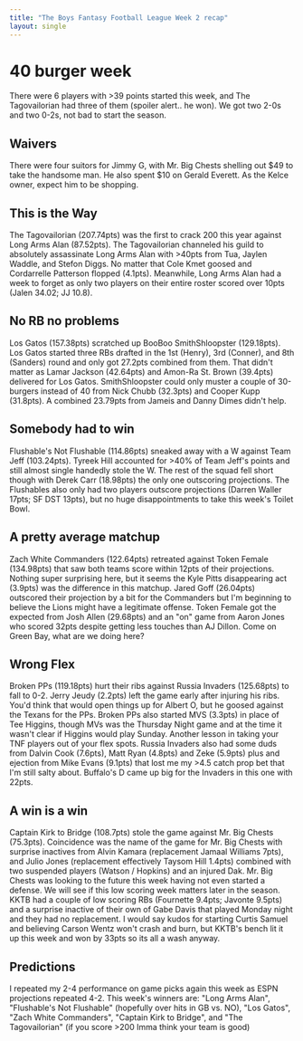 ```yaml
---
title: "The Boys Fantasy Football League Week 2 recap"
layout: single
---
```


# 40 burger week

There were 6 players with >39 points started this week, and The Tagovailorian had three of them (spoiler alert.. he won). We got two 2-0s and two 0-2s, not bad to start the season.

## Waivers

There were four suitors for Jimmy G, with Mr. Big Chests shelling out $49 to take the handsome man. He also spent $10 on Gerald Everett. As the Kelce owner, expect him to be shopping.

## This is the Way

The Tagovailorian (207.74pts) was the first to crack 200 this year against Long Arms Alan (87.52pts). The Tagovailorian channeled his guild to absolutely assassinate Long Arms Alan with >40pts from Tua, Jaylen Waddle, and Stefon Diggs. No matter that Cole Kmet goosed and Cordarrelle Patterson flopped (4.1pts). Meanwhile, Long Arms Alan had a week to forget as only two players on their entire roster scored over 10pts (Jalen 34.02; JJ 10.8).

## No RB no problems

Los Gatos (157.38pts) scratched up BooBoo SmithShloopster (129.18pts). Los Gatos started three RBs drafted in the 1st (Henry), 3rd (Conner), and 8th (Sanders) round and only got 27.2pts combined from them. That didn't matter as Lamar Jackson (42.64pts) and Amon-Ra St. Brown (39.4pts) delivered for Los Gatos. SmithShloopster could only muster a couple of 30-burgers instead of 40 from Nick Chubb (32.3pts) and Cooper Kupp (31.8pts). A combined 23.79pts from Jameis and Danny Dimes didn't help.

## Somebody had to win

Flushable's Not Flushable (114.86pts) sneaked away with a W against Team Jeff (103.24pts). Tyreek Hill accounted for >40% of Team Jeff's points and still almost single handedly stole the W. The rest of the squad fell short though with Derek Carr (18.98pts) the only one outscoring projections. The Flushables also only had two players outscore projections (Darren Waller 17pts; SF DST 13pts), but no huge disappointments to take this week's Toilet Bowl.

## A pretty average matchup

Zach White Commanders (122.64pts) retreated against Token Female (134.98pts) that saw both teams score within 12pts of their projections. Nothing super surprising here, but it seems the Kyle Pitts disappearing act (3.9pts) was the difference in this matchup. Jared Goff (26.04pts) outscored their projection by a bit for the Commanders but I'm beginning to believe the Lions might have a legitimate offense. Token Female got the expected from Josh Allen (29.68pts) and an "on" game from Aaron Jones who scored 32pts despite getting less touches than AJ Dillon. Come on Green Bay, what are we doing here?

## Wrong Flex

Broken PPs (119.18pts) hurt their ribs against Russia Invaders (125.68pts) to fall to 0-2. Jerry Jeudy (2.2pts) left the game early after injuring his ribs. You'd think that would open things up for Albert O, but he goosed against the Texans for the PPs. Broken PPs also started MVS (3.3pts) in place of Tee Higgins, though MVs was the Thursday Night game and at the time it wasn't clear if Higgins would play Sunday. Another lesson in taking your TNF players out of your flex spots. Russia Invaders also had some duds from Dalvin Cook (7.6pts), Matt Ryan (4.8pts) and Zeke (5.9pts) plus and ejection from Mike Evans (9.1pts) that lost me my >4.5 catch prop bet that I'm still salty about. Buffalo's D came up big for the Invaders in this one with 22pts.

## A win is a win

Captain Kirk to Bridge (108.7pts) stole the game against Mr. Big Chests (75.3pts). Coincidence was the name of the game for Mr. Big Chests with surprise inactives from Alvin Kamara (replacement Jamaal Williams 7pts), and Julio Jones (replacement effectively Taysom Hill 1.4pts) combined with two suspended players (Watson / Hopkins) and an injured Dak. Mr. Big Chests was looking to the future this week having not even started a defense. We will see if this low scoring week matters later in the season. KKTB had a couple of low scoring RBs (Fournette 9.4pts; Javonte 9.5pts) and a surprise inactive of their own of Gabe Davis that played Monday night and they had no replacement. I would say kudos for starting Curtis Samuel and believing Carson Wentz won't crash and burn, but KKTB's bench lit it up this week and won by 33pts so its all a wash anyway.

## Predictions

I repeated my 2-4 performance on game picks again this week as ESPN projections repeated 4-2. This week's winners are: "Long Arms Alan", "Flushable's Not Flushable" (hopefully over hits in GB vs. NO), "Los Gatos", "Zach White Commanders", "Captain Kirk to Bridge", and "The Tagovailorian" (if you score >200 Imma think your team is good)
